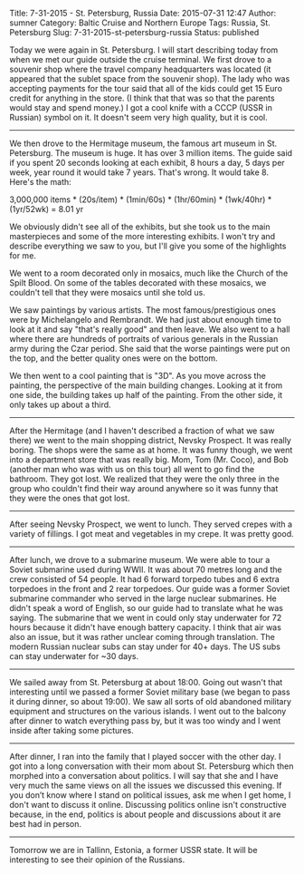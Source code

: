 Title: 7-31-2015 - St. Petersburg, Russia
Date: 2015-07-31 12:47
Author: sumner
Category: Baltic Cruise and Northern Europe
Tags: Russia, St. Petersburg
Slug: 7-31-2015-st-petersburg-russia
Status: published

Today we were again in St. Petersburg. I will start describing today from when
we met our guide outside the cruise terminal. We first drove to a souvenir shop
where the travel company headquarters was located (it appeared that the sublet
space from the souvenir shop). The lady who was accepting payments for the tour
said that all of the kids could get 15 Euro credit for anything in the store. (I
think that that was so that the parents would stay and spend money.) I got a
cool knife with a CCCP (USSR in Russian) symbol on it. It doesn't seem very high
quality, but it is cool.

------------------------------------------------------------------------

We then drove to the Hermitage museum, the famous art museum in St.  Petersburg.
The museum is huge. It has over 3 million items. The guide said if you spent 20
seconds looking at each exhibit, 8 hours a day, 5 days per week, year round it
would take 7 years. That's wrong. It would take 8. Here's the math:

3,000,000 items \* (20s/item) \* (1min/60s) \* (1hr/60min) \* (1wk/40hr)
\* (1yr/52wk) = 8.01 yr

We obviously didn't see all of the exhibits, but she took us to the main
masterpieces and some of the more interesting exhibits. I won't try and describe
everything we saw to you, but I'll give you some of the highlights for me.

We went to a room decorated only in mosaics, much like the Church of the Spilt
Blood. On some of the tables decorated with these mosaics, we couldn't tell that
they were mosaics until she told us.

We saw paintings by various artists. The most famous/prestigious ones were by
Michelangelo and Rembrandt. We had just about enough time to look at it and say
"that's really good" and then leave. We also went to a hall where there are
hundreds of portraits of various generals in the Russian army during the Czar
period. She said that the worse paintings were put on the top, and the better
quality ones were on the bottom.

We then went to a cool painting that is "3D". As you move across the painting,
the perspective of the main building changes. Looking at it from one side, the
building takes up half of the painting. From the other side, it only takes up
about a third.

------------------------------------------------------------------------

After the Hermitage (and I haven't described a fraction of what we saw there) we
went to the main shopping district, Nevsky Prospect. It was really boring. The
shops were the same as at home. It was funny though, we went into a department
store that was really big. Mom, Tom (Mr.  Coco), and Bob (another man who was
with us on this tour) all went to go find the bathroom. They got lost. We
realized that they were the only three in the group who couldn't find their way
around anywhere so it was funny that they were the ones that got lost.

------------------------------------------------------------------------

After seeing Nevsky Prospect, we went to lunch. They served crepes with a
variety of fillings. I got meat and vegetables in my crepe. It was pretty good.

------------------------------------------------------------------------

After lunch, we drove to a submarine museum. We were able to tour a Soviet
submarine used during WWII. It was about 70 metres long and the crew consisted
of 54 people. It had 6 forward torpedo tubes and 6 extra torpedoes in the front
and 2 rear torpedoes. Our guide was a former Soviet submarine commander who
served in the large nuclear submarines.  He didn't speak a word of English, so
our guide had to translate what he was saying. The submarine that we went in
could only stay underwater for 72 hours because it didn't have enough battery
capacity. I think that air was also an issue, but it was rather unclear coming
through translation. The modern Russian nuclear subs can stay under for 40+
days. The US subs can stay underwater for ~30 days.

------------------------------------------------------------------------

We sailed away from St. Petersburg at about 18:00. Going out wasn't that
interesting until we passed a former Soviet military base (we began to pass it
during dinner, so about 19:00). We saw all sorts of old abandoned military
equipment and structures on the various islands. I went out to the balcony after
dinner to watch everything pass by, but it was too windy and I went inside after
taking some pictures.

------------------------------------------------------------------------

After dinner, I ran into the family that I played soccer with the other day. I
got into a long conversation with their mom about St. Petersburg which then
morphed into a conversation about politics. I will say that she and I have very
much the same views on all the issues we discussed this evening. If you don’t
know where I stand on political issues, ask me when I get home, I don't want to
discuss it online. Discussing politics online isn't constructive because, in the
end, politics is about people and discussions about it are best had in person.

------------------------------------------------------------------------

Tomorrow we are in Tallinn, Estonia, a former USSR state. It will be interesting
to see their opinion of the Russians.
